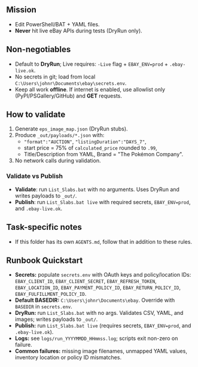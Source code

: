 ## Mission
- Edit PowerShell/BAT + YAML files.
- **Never** hit live eBay APIs during tests (DryRun only).

## Non-negotiables
- Default to **DryRun**; Live requires: `-Live` flag + `EBAY_ENV=prod` + `.ebay-live.ok`.
- No secrets in git; load from local `C:\Users\johnr\Documents\ebay\secrets.env`.
- Keep all work **offline**. If internet is enabled, use allowlist only (PyPI/PSGallery/GitHub) and **GET** requests.

## How to validate
1) Generate `eps_image_map.json` (DryRun stubs).
2) Produce `_out/payloads/*.json` with:
   - `"format":"AUCTION"`, `"listingDuration":"DAYS_7"`,
   - start price = 75% of `calculated_price` rounded to `.99`,
   - Title/Description from YAML, Brand = "The Pokémon Company".
3) No network calls during validation.

### Validate vs Publish
- **Validate**: run `List_Slabs.bat` with no arguments. Uses DryRun and writes payloads to `_out/`.
- **Publish**: run `List_Slabs.bat live` with required secrets, `EBAY_ENV=prod`, and `.ebay-live.ok`.

## Task-specific notes
- If this folder has its own `AGENTS.md`, follow that in addition to these rules.

## Runbook Quickstart
- **Secrets:** populate `secrets.env` with OAuth keys and policy/location IDs: `EBAY_CLIENT_ID`, `EBAY_CLIENT_SECRET`, `EBAY_REFRESH_TOKEN`, `EBAY_LOCATION_ID`, `EBAY_PAYMENT_POLICY_ID`, `EBAY_RETURN_POLICY_ID`, `EBAY_FULFILLMENT_POLICY_ID`.
- **Default BASEDIR:** `C:\Users\johnr\Documents\ebay`. Override with `BASEDIR` in `secrets.env`.
- **DryRun:** run `List_Slabs.bat` with no args. Validates CSV, YAML, and images; writes payloads to `_out/`.
- **Publish:** run `List_Slabs.bat live` (requires secrets, `EBAY_ENV=prod`, and `.ebay-live.ok`).
- **Logs:** see `logs/run_YYYYMMDD_HHmmss.log`; scripts exit non-zero on failure.
- **Common failures:** missing image filenames, unmapped YAML values, inventory location or policy ID mismatches.
